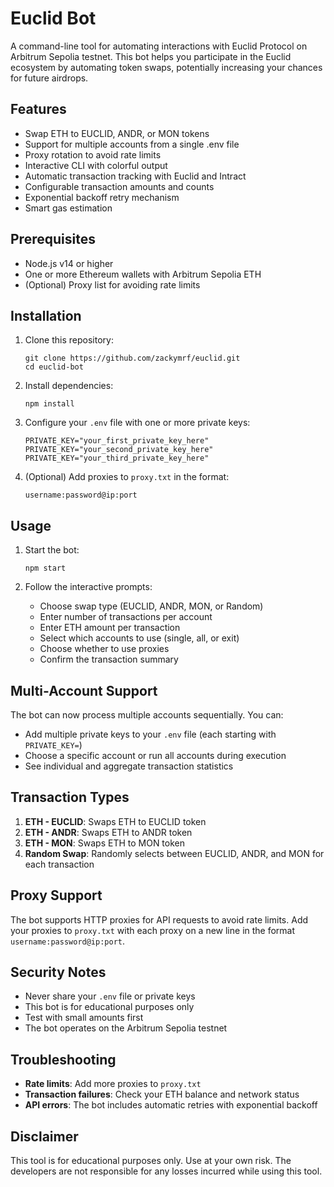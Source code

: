 # Euclid Bot

A command-line tool for automating interactions with Euclid Protocol on Arbitrum Sepolia testnet. This bot helps you participate in the Euclid ecosystem by automating token swaps, potentially increasing your chances for future airdrops.

## Features

- Swap ETH to EUCLID, ANDR, or MON tokens
- Support for multiple accounts from a single .env file
- Proxy rotation to avoid rate limits
- Interactive CLI with colorful output
- Automatic transaction tracking with Euclid and Intract
- Configurable transaction amounts and counts
- Exponential backoff retry mechanism
- Smart gas estimation

## Prerequisites

- Node.js v14 or higher
- One or more Ethereum wallets with Arbitrum Sepolia ETH
- (Optional) Proxy list for avoiding rate limits

## Installation

1. Clone this repository:
   ```
   git clone https://github.com/zackymrf/euclid.git
   cd euclid-bot
   ```

2. Install dependencies:
   ```
   npm install
   ```

3. Configure your `.env` file with one or more private keys:
   ```
   PRIVATE_KEY="your_first_private_key_here"
   PRIVATE_KEY="your_second_private_key_here"
   PRIVATE_KEY="your_third_private_key_here"
   ```

4. (Optional) Add proxies to `proxy.txt` in the format:
   ```
   username:password@ip:port
   ```

## Usage

1. Start the bot:
   ```
   npm start
   ```

2. Follow the interactive prompts:
   - Choose swap type (EUCLID, ANDR, MON, or Random)
   - Enter number of transactions per account
   - Enter ETH amount per transaction
   - Select which accounts to use (single, all, or exit)
   - Choose whether to use proxies
   - Confirm the transaction summary

## Multi-Account Support

The bot can now process multiple accounts sequentially. You can:
- Add multiple private keys to your `.env` file (each starting with `PRIVATE_KEY=`)
- Choose a specific account or run all accounts during execution
- See individual and aggregate transaction statistics

## Transaction Types

1. **ETH - EUCLID**: Swaps ETH to EUCLID token
2. **ETH - ANDR**: Swaps ETH to ANDR token
3. **ETH - MON**: Swaps ETH to MON token
4. **Random Swap**: Randomly selects between EUCLID, ANDR, and MON for each transaction

## Proxy Support

The bot supports HTTP proxies for API requests to avoid rate limits. Add your proxies to `proxy.txt` with each proxy on a new line in the format `username:password@ip:port`.

## Security Notes

- Never share your `.env` file or private keys
- This bot is for educational purposes only
- Test with small amounts first
- The bot operates on the Arbitrum Sepolia testnet

## Troubleshooting

- **Rate limits**: Add more proxies to `proxy.txt`
- **Transaction failures**: Check your ETH balance and network status
- **API errors**: The bot includes automatic retries with exponential backoff

## Disclaimer

This tool is for educational purposes only. Use at your own risk. The developers are not responsible for any losses incurred while using this tool.
```